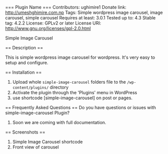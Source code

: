 === Plugin Name ===
Contributors: ughimire1
Donate link: http://umeshghimire.com.np
Tags: Simple wordpress image carousel, image carousel, simple carousel
Requires at least: 3.0.1
Tested up to: 4.3
Stable tag: 4.2.2
License: GPLv2 or later
License URI: http://www.gnu.org/licenses/gpl-2.0.html

Simple Image Carousel

== Description ==

This is simple wordpress image carousel for wordpress.
It's very easy to setup and configure.



== Installation ==

1. Upload  whole `simple-image-carousel` folders file  to the `/wp-content/plugins/` directory
1. Activate the plugin through the 'Plugins' menu in WordPress
1. use shortcode [simple-image-carousel] on post or pages.

== Frequently Asked Questions ==
Do you have questions or issues with simple-image-carousel Plugin?
1. Soon we are coming with full documentation.

 
 
== Screenshots ==

1. Simple Image Carousel shortcode
2. Front view of carousel


 